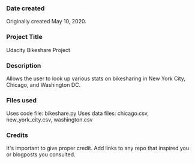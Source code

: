 ### Date created
Originally created May 10, 2020.

### Project Title
Udacity Bikeshare Project

### Description
Allows the user to look up various stats on bikesharing in New York City, Chicago, and Washington DC.

### Files used
Uses code file: bikeshare.py
Uses data files: chicago.csv, new_york_city.csv, washington.csv

### Credits
It's important to give proper credit. Add links to any repo that inspired you or blogposts you consulted.
